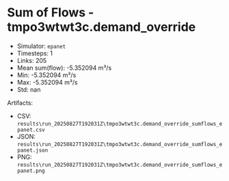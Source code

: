 # Sum of Flows - tmpo3wtwt3c.demand_override

- Simulator: `epanet`
- Timesteps: 1
- Links: 205
- Mean sum(flow): -5.352094 m³/s
- Min: -5.352094 m³/s
- Max: -5.352094 m³/s
- Std: nan

Artifacts:
- CSV: `results\run_20250827T192031Z\tmpo3wtwt3c.demand_override_sumflows_epanet.csv`
- JSON: `results\run_20250827T192031Z\tmpo3wtwt3c.demand_override_sumflows_epanet.json`
- PNG: `results\run_20250827T192031Z\tmpo3wtwt3c.demand_override_sumflows_epanet.png`